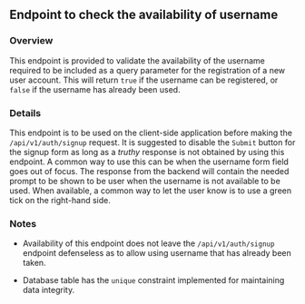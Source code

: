 ## Endpoint to check the availability of username

### Overview

This endpoint is provided to validate the availability of the username required to be included as a query parameter for the registration of a new user account. This will return `true` if the username can be registered, or `false` if the username has already been used.

### Details

This endpoint is to be used on the client-side application before making the `/api/v1/auth/signup` request. It is suggested to disable the `Submit` button for the signup form as long as a *truthy* response is not obtained by using this endpoint. A common way to use this can be when the username form field goes out of focus. The response from the backend will contain the needed prompt to be shown to be user when the username is not available to be used. When available, a common way to let the user know is to use a green tick on the right-hand side.

### Notes

* Availability of this endpoint does not leave the `/api/v1/auth/signup` endpoint defenseless as to allow using username that has already been taken.

* Database table has the `unique` constraint implemented for maintaining data integrity.
